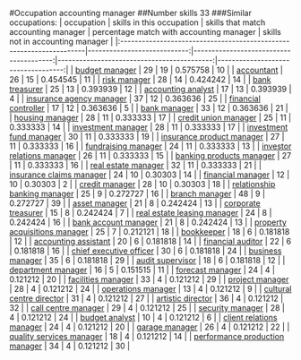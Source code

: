 #Occupation accounting manager
##Number skills 33
###Similar occupations:
| occupation                                                          |   skills in this occupation |   skills that match accounting manager |   percentage match with accounting manager |   skills not in accounting manager |
|:--------------------------------------------------------------------|----------------------------:|---------------------------------------:|-------------------------------------------:|-----------------------------------:|
| [budget manager](budget_manager.md)                                 |                          29 |                                     19 |                                   0.575758 |                                 10 |
| [accountant](accountant.md)                                         |                          26 |                                     15 |                                   0.454545 |                                 11 |
| [risk manager](risk_manager.md)                                     |                          28 |                                     14 |                                   0.424242 |                                 14 |
| [bank treasurer](bank_treasurer.md)                                 |                          25 |                                     13 |                                   0.393939 |                                 12 |
| [accounting analyst](accounting_analyst.md)                         |                          17 |                                     13 |                                   0.393939 |                                  4 |
| [insurance agency manager](insurance_agency_manager.md)             |                          37 |                                     12 |                                   0.363636 |                                 25 |
| [financial controller](financial_controller.md)                     |                          17 |                                     12 |                                   0.363636 |                                  5 |
| [bank manager](bank_manager.md)                                     |                          33 |                                     12 |                                   0.363636 |                                 21 |
| [housing manager](housing_manager.md)                               |                          28 |                                     11 |                                   0.333333 |                                 17 |
| [credit union manager](credit_union_manager.md)                     |                          25 |                                     11 |                                   0.333333 |                                 14 |
| [investment manager](investment_manager.md)                         |                          28 |                                     11 |                                   0.333333 |                                 17 |
| [investment fund manager](investment_fund_manager.md)               |                          30 |                                     11 |                                   0.333333 |                                 19 |
| [insurance product manager](insurance_product_manager.md)           |                          27 |                                     11 |                                   0.333333 |                                 16 |
| [fundraising manager](fundraising_manager.md)                       |                          24 |                                     11 |                                   0.333333 |                                 13 |
| [investor relations manager](investor_relations_manager.md)         |                          26 |                                     11 |                                   0.333333 |                                 15 |
| [banking products manager](banking_products_manager.md)             |                          27 |                                     11 |                                   0.333333 |                                 16 |
| [real estate manager](real_estate_manager.md)                       |                          32 |                                     11 |                                   0.333333 |                                 21 |
| [insurance claims manager](insurance_claims_manager.md)             |                          24 |                                     10 |                                   0.30303  |                                 14 |
| [financial manager](financial_manager.md)                           |                          12 |                                     10 |                                   0.30303  |                                  2 |
| [credit manager](credit_manager.md)                                 |                          28 |                                     10 |                                   0.30303  |                                 18 |
| [relationship banking manager](relationship_banking_manager.md)     |                          25 |                                      9 |                                   0.272727 |                                 16 |
| [branch manager](branch_manager.md)                                 |                          48 |                                      9 |                                   0.272727 |                                 39 |
| [asset manager](asset_manager.md)                                   |                          21 |                                      8 |                                   0.242424 |                                 13 |
| [corporate treasurer](corporate_treasurer.md)                       |                          15 |                                      8 |                                   0.242424 |                                  7 |
| [real estate leasing manager](real_estate_leasing_manager.md)       |                          24 |                                      8 |                                   0.242424 |                                 16 |
| [bank account manager](bank_account_manager.md)                     |                          21 |                                      8 |                                   0.242424 |                                 13 |
| [property acquisitions manager](property_acquisitions_manager.md)   |                          25 |                                      7 |                                   0.212121 |                                 18 |
| [bookkeeper](bookkeeper.md)                                         |                          18 |                                      6 |                                   0.181818 |                                 12 |
| [accounting assistant](accounting_assistant.md)                     |                          20 |                                      6 |                                   0.181818 |                                 14 |
| [financial auditor](financial_auditor.md)                           |                          22 |                                      6 |                                   0.181818 |                                 16 |
| [chief executive officer](chief_executive_officer.md)               |                          30 |                                      6 |                                   0.181818 |                                 24 |
| [business manager](business_manager.md)                             |                          35 |                                      6 |                                   0.181818 |                                 29 |
| [audit supervisor](audit_supervisor.md)                             |                          18 |                                      6 |                                   0.181818 |                                 12 |
| [department manager](department_manager.md)                         |                          16 |                                      5 |                                   0.151515 |                                 11 |
| [forecast manager](forecast_manager.md)                             |                          24 |                                      4 |                                   0.121212 |                                 20 |
| [facilities manager](facilities_manager.md)                         |                          33 |                                      4 |                                   0.121212 |                                 29 |
| [project manager](project_manager.md)                               |                          28 |                                      4 |                                   0.121212 |                                 24 |
| [operations manager](operations_manager.md)                         |                          13 |                                      4 |                                   0.121212 |                                  9 |
| [cultural centre director](cultural_centre_director.md)             |                          31 |                                      4 |                                   0.121212 |                                 27 |
| [artistic director](artistic_director.md)                           |                          36 |                                      4 |                                   0.121212 |                                 32 |
| [call centre manager](call_centre_manager.md)                       |                          29 |                                      4 |                                   0.121212 |                                 25 |
| [security manager](security_manager.md)                             |                          28 |                                      4 |                                   0.121212 |                                 24 |
| [budget analyst](budget_analyst.md)                                 |                          10 |                                      4 |                                   0.121212 |                                  6 |
| [client relations manager](client_relations_manager.md)             |                          24 |                                      4 |                                   0.121212 |                                 20 |
| [garage manager](garage_manager.md)                                 |                          26 |                                      4 |                                   0.121212 |                                 22 |
| [quality services manager](quality_services_manager.md)             |                          18 |                                      4 |                                   0.121212 |                                 14 |
| [performance production manager](performance_production_manager.md) |                          34 |                                      4 |                                   0.121212 |                                 30 |
